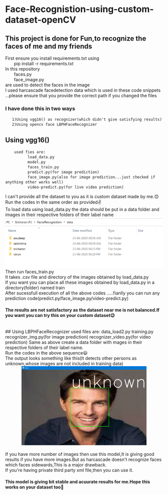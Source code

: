 # Face-Recognistion-using-custom-dataset-openCV
## This project is done for Fun,to recognize the faces of me and my friends
First ensure you install requirements.txt using
<br>&ensp;&ensp;&ensp;&ensp;pip install -r requirements.txt
<br>In this repository 
 <br>&ensp;&ensp;&ensp;&ensp;faces.py
 <br>&ensp;&ensp;&ensp;&ensp;face_image.py 
<br>are used to detect the faces in the image
<br>I used harcascade facedetection data which is used in these code snippets ...please ensure that you provide the correct path if you changed the files

### I have done this in two ways
       1)Using vgg16() as recognizer(which didn't give satisfying results)
       2)Using opencv face LBPHFaceRecognizer
## Using vgg16()
        used fies are:
              load_data.py
              model.py
              faces_train.py
              predict.py(for image prediction)
              face_image.py(also for image prediction...just checked if anything other works well)
              video-predict.py(for live video prediction)
I can't provide all the dataset to you as it is custom dataset made by me.😊
<br>Run the codes in the same order as provided✌
<br>To load data using load_data.py the data should be put in a data folder and images in their respective folders of their label name<br>
![Screenshot](ss1.PNG)
<br>Then run faces_train.py
<br>It takes .csv file and directory of the images obtained by load_data.py
<br>If you want you can place all these images obtained by load_data.py in a directory(folder) named train
<br>After sucessfull execution of all the above codes .....fianlly you can run any prediction code(predict.py/face_image.py/video-predict.py)
<h4>The results are not satisfactory as the dataset near me is not balanced.If you want you can try this on your custom dataset😉</h4>
<br>
## Using LBPHFaceRecognizer
              used files are:
                     data_load2.py
                     training.py
                     recognizer_img.py(for image prediction)
                     recognizer_video.py(for video prediction)
Same as above create a data folder with mages in their respective folders of their label name.
<br>Run the codes in the above sequence😃
<br>The output looks something like this(It detects other persons as unknown,whose images are not included in training data)<br>
<div align="center">
    <img src="./ss3.PNG" width="400px"</img> 
</div>
<br>If you have more number of images then use this model,It is giving good results if you have more images.But as harcascade doesn't recognize faces which faces sidewards,This is a major drawback.
<br>If you're having private third party xml file,then you can use it.
<h4>This model is giving bit stable and acuurate results for me.Hope this works on your dataset too🤞</h4>


